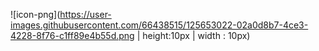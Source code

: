 ![icon-png](https://user-images.githubusercontent.com/66438515/125653022-02a0d8b7-4ce3-4228-8f76-c1ff89e4b55d.png | height:10px | width : 10px)


